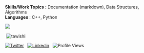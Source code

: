 **Skills/Work Topics** : Documentation (markdown), Data Structures, Algorithms<br>
**Languages** : C++, Python<br>

<img src="https://github-profile-trophy.vercel.app/?username=tawishi&theme=dracula&column=3&margin-w=15&margin-h=15 (https://github.com/ryo-ma/github-profile-trophy)">

<p>&nbsp;<img align="center" src="https://github-readme-stats.vercel.app/api?username=tawishi&show_icons=true&count_private=true&theme=dark" alt="tawishi" /></p>

[![Twitter](https://img.shields.io/badge/-Twitter-blue?logo=Twitter&logoColor=white&style=for-the-badge)](https://twitter.com/Tawishi1) &nbsp;
[![Linkedin](https://img.shields.io/badge/-LinkedIn-blue?style=for-the-badge&logo=Linkedin&logoColor=white)](https://www.linkedin.com/in/tawishisharma/) &nbsp;
![Profile Views](https://komarev.com/ghpvc/?username=Tawishi)
